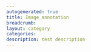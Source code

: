 ```yaml
---
autogenerated: true
title: Image_annotation
breadcrumb: 
layout: category
categories: 
description: test description
---
```


